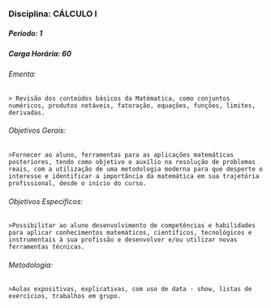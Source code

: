 ### Disciplina: CÁLCULO I

##### Periodo: 1
##### Carga Horária: 60
 
###### Ementa:
    > Revisão dos conteúdos básicos da Matématica, como conjuntos numéricos, produtos notáveis, fatoração, equações, funções, limites, derivadas.
###### Objetivos Gerais:
    >Fornecer ao aluno, ferramentas para as aplicações matemáticas posteriores, tendo como objetivo o auxílio na resolução de problemas reais, com a utilização de uma metodologia moderna para que desperte o interesse e identificar a importância da matemática em sua trajetória profissional, desde o início do curso.
###### Objetivos Específicos:
    >Possibilitar ao aluno desenvolvimento de competências e habilidades para aplicar conhecimentos matemáticos, científicos, tecnológicos e instrumentais à sua profissão e desenvolver e/ou utilizar novas ferramentas técnicas.
###### Metodologia:
    >Aulas expositivas, explicativas, com uso de data - show, listas de exercícios, trabalhos em grupo.